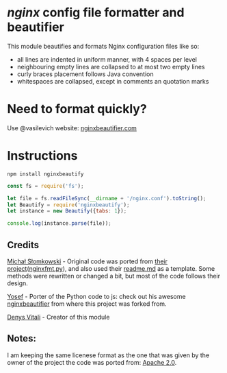 # *nginx* config file formatter and beautifier
This module beautifies and formats Nginx configuration files like so:

* all lines are indented in uniform manner, with 4 spaces per level
* neighbouring empty lines are collapsed to at most two empty lines
* curly braces placement follows Java convention
* whitespaces are collapsed, except in comments an quotation marks

# Need to format quickly?
Use @vasilevich website: [nginxbeautifier.com](https://nginxbeautifier.com)

# Instructions
`npm install nginxbeautify`  

```js
const fs = require('fs');

let file = fs.readFileSync(__dirname + '/nginx.conf').toString();
let Beautify = require('nginxbeautify');
let instance = new Beautify({tabs: 1});

console.log(instance.parse(file));
```


## Credits

[Michał Słomkowski](https://github.com/1connect) - Original code was ported from [their project](https://github.com/1connect/nginx-config-formatter)([nginxfmt.py](https://github.com/1connect/nginx-config-formatter/blob/master/nginxfmt.py)), and also used their [readme.md](https://github.com/1connect/nginx-config-formatter/blob/master/README.md) as a template. Some methods were rewritten or changed a bit, but most of the code follows their design.

[Yosef](https://github.com/vasilevich/) - Porter of the Python code to js: check out his
  awesome [nginxbeautifier](https://github.com/vasilevich/nginxbeautifier) from where this project was forked from.

[Denys Vitali](https://github.com/denysvitali/) - Creator of this module


## Notes:
I am keeping the same licenese format as the one that was given by the owner of the project the code was ported from: [Apache 2.0](https://github.com/vasilevich/nginxbeautifier/blob/master/LICENSE).
